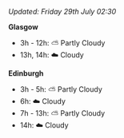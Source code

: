 *Updated: Friday 29th July 02:30*

**Glasgow**

* 3h - 12h: :partly_sunny: Partly Cloudy
* 13h, 14h: :cloud: Cloudy

**Edinburgh**

* 3h - 5h: :partly_sunny: Partly Cloudy
* 6h: :cloud: Cloudy
* 7h - 13h: :partly_sunny: Partly Cloudy
* 14h: :cloud: Cloudy
